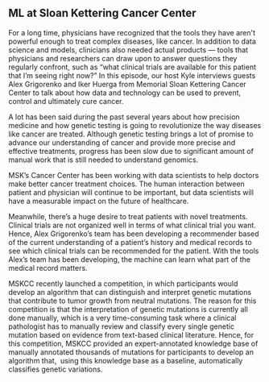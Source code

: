 ## ML at Sloan Kettering Cancer Center

For a long time, physicians have recognized that the tools they have aren't powerful enough to treat complex diseases, like cancer. In addition to data science and models, clinicians also needed actual products — tools that physicians and researchers can draw upon to answer questions they regularly confront, such as “what clinical trials are available for this patient that I’m seeing right now?” In this episode, our host Kyle interviews guests Alex Grigorenko and Iker Huerga from Memorial Sloan Kettering Cancer Center to talk about how data and technology can be used to prevent, control and ultimately cure cancer.

A lot has been said during the past several years about how precision medicine and how genetic testing is going to revolutionize the way diseases like cancer are treated. Although genetic testing brings a lot of promise to advance our understanding of cancer and provide more precise and effective treatments, progress has been slow due to significant amount of manual work that is still needed to understand genomics. 

MSK’s Cancer Center has been working with data scientists to help doctors make better cancer treatment choices. The human interaction between patient and physician will continue to be important, but data scientists will have a measurable impact on the future of healthcare. 

Meanwhile, there’s a huge desire to treat patients with novel treatments. Clinical trials are not organized well in terms of what clinical trial you want. Hence, Alex Grigorenko’s team has been developing a recommender based of the current understanding of a patient’s history and medical records to see which clinical trials can be recommended for the patient. With the tools Alex’s team has been developing, the machine can learn what part of the medical record matters.

MSKCC recently launched a competition, in which participants would develop an algorithm that can distinguish and interpret genetic mutations that contribute to tumor growth from neutral mutations. The reason for this competition is that the interpretation of genetic mutations is currently all done manually, which is a very time-consuming task where a clinical pathologist has to manually review and classify every single genetic mutation based on evidence from text-based clinical literature. Hence, for this competition, MSKCC provided an expert-annotated knowledge base of manually annotated thousands of mutations for participants to develop an algorithm that,  using this knowledge base as a baseline, automatically classifies genetic variations.
